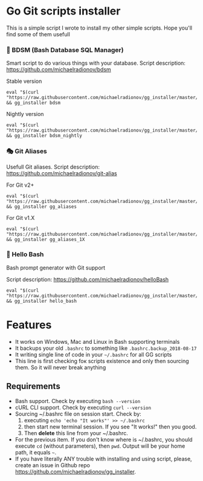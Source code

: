 # Go Git scripts installer

This is a simple script I wrote to install my other simple scripts. Hope you'll find some of them usefull

### 💋 BDSM  (Bash Database SQL Manager)

Smart script to do various things with your database.
Script description: https://github.com/michaelradionov/bdsm

Stable version

```shell
eval "$(curl "https://raw.githubusercontent.com/michaelradionov/gg_installer/master/gg_installer.sh")" && gg_installer bdsm
```

Nightly version


```shell
eval "$(curl "https://raw.githubusercontent.com/michaelradionov/gg_installer/master/gg_installer.sh")" && gg_installer bdsm_nightly
```



### 🎭 Git Aliases

Usefull Git aliases.
Script description: https://github.com/michaelradionov/git-alias

For Git v2+

```shell
eval "$(curl "https://raw.githubusercontent.com/michaelradionov/gg_installer/master/gg_installer.sh")" && gg_installer gg_aliases
```

For Git v1.X

```shell
eval "$(curl "https://raw.githubusercontent.com/michaelradionov/gg_installer/master/gg_installer.sh")" && gg_installer gg_aliases_1X
```

### 👋 Hello Bash

Bash prompt generator with Git support

Script description: https://github.com/michaelradionov/helloBash

```shell
eval "$(curl "https://raw.githubusercontent.com/michaelradionov/gg_installer/master/gg_installer.sh")" && gg_installer hello_bash
```


# Features

- It works on Windows, Mac and Linux in Bash supporting terminals
- It backups your old `.bashrc` to something like `.bashrc.backup_2018-08-17`
- It writing single line of code in your `~/.bashrc` for all GG scripts
- This line is first checking foк scripts existence and only then sourcing them. So it will never break anything

## Requirements

- Bash support. Check by executing `bash --version`
- cURL CLI support. Check by executing `curl --version`
- Sourcing ~/.bashrc file on session start. Check by:
    1. executing `echo 'echo "It works"' >> ~/.bashrc`
    2. then start new terminal session. If you see "It works!" then you good.
    3. Then **delete** this line from your ~/.bashrc.
- For the previous item. If you don't know where is ~/.bashrc, you should execute `cd` (without parameters), then `pwd`. Output will be your home path, it equals `~`.
- If you have literally ANY trouble with installing and using script, please, create an issue in Github repo https://github.com/michaelradionov/gg_installer.
